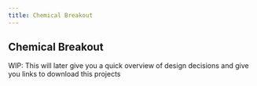 ```yaml
---
title: Chemical Breakout
---
```


## Chemical Breakout

WIP: This will later give you a quick overview of design decisions and give you links to download this projects

